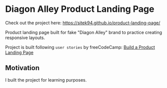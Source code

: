 # Diagon Alley Product Landing Page

Check out the project here: https://sitek94.github.io/product-landing-page/

Product landing page built for fake "Diagon Alley" brand to practice creating responsive layouts.

Project is built following `user stories` by freeCodeCamp: [Build a Product Landing Page](https://www.freecodecamp.org/learn/responsive-web-design/responsive-web-design-projects/build-a-technical-documentation-page)

## Motivation
I built the project for learning purposes.
